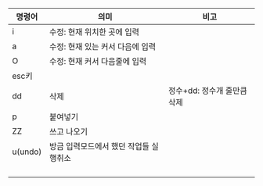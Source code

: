 |명령어|의미|비고|
|------|----|---|
|i|수정: 현재 위치한 곳에 입력||
|a|수정: 현재 있는 커서 다음에 입력||
|O|수정: 현재 커서 다음줄에 입력||
|esc키|||
|dd|삭제|정수+dd: 정수개 줄만큼 삭제|
|p|붙여넣기||
|ZZ|쓰고 나오기||
|u(undo)|방금 입력모드에서 했던 작업들 실행취소||
||||
||||
||||
||||
